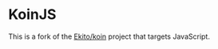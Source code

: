 # KoinJS

This is a fork of the [Ekito/koin](https://github.com/Ekito/koin) project that targets JavaScript. 
